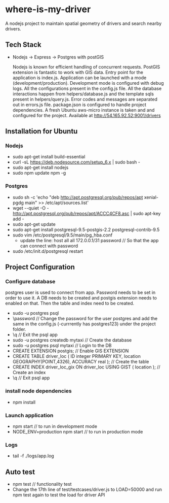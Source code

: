 # where-is-my-driver
A nodejs project to maintain spatial geometry of drivers and search nearby drivers.

## Tech Stack
 - Nodejs -> Express -> Postgres with postGIS

    Nodejs is known for efficient handling of concurrent requests. PostGIS extension is fantastic to work with GIS data. Entry point for the application is index.js. Application can be launched with a mode (development/production). Development mode is configured with debug logs. All the configurations present in the config.js file. All the database interactions happen from helpers/database.js and the template sqls present in helpers/query.js. Error codes and messages are separated out in errors.js file. package.json is configured to handle project dependencies.
    A fresh Ubuntu aws-micro instance is taken and and configured for the project. Available at http://54.165.92.52:9001/drivers

## Installation for Ubuntu

### Nodejs
 - sudo apt-get install build-essential
 - curl -sL https://deb.nodesource.com/setup_6.x | sudo bash -
 - sudo apt-get install nodejs
 - sudo npm update npm -g

### Postgres
 - sudo sh -c 'echo "deb http://apt.postgresql.org/pub/repos/apt xenial-pgdg main" >> /etc/apt/sources.list'
 - wget --quiet -O - http://apt.postgresql.org/pub/repos/apt/ACCC4CF8.asc | sudo apt-key add -
 - sudo apt-get update
 - sudo apt-get install postgresql-9.5-postgis-2.2 postgresql-contrib-9.5
 - sudo vim /etc/postgresql/9.5/main/pg_hba.conf
    - update the line:  host    all     all     172.0.0.1/31   password // So that the app can connect with password
 - sudo /etc/init.d/postgresql restart

## Project Configuration

### Configure database
   postgres user is used to connect from app. Password needs to be set in order to use it. A DB needs to be created and postgis extension needs to enabled on that. Then the table and index need to be created.

 - sudo -u postgres psql
 - \password // Change the password  for the user postgres and add the same in the config.js (-currrently has postgres123) under the project folder.
 - \q // Exit the psql app
 - sudo -u postgres createdb mytaxi // Create the database
 - sudo -u postgres psql mytaxi // Login to the DB
 - CREATE EXTENSION postgis; // Enable GIS EXTENSION
 - CREATE TABLE driver_loc ( ID integer PRIMARY KEY, location GEOGRAPHY(POINT,4326), ACCURACY real ); // Create the table
 - CREATE INDEX driver_loc_gix ON driver_loc USING GIST ( location ); // Create an index
 - \q // Exit psql app

### install node dependencies
 - npm install

### Launch application
 - npm start // to run in development mode
 - NODE_ENV=production npm start // to run in production mode

### Logs
  - tail -f ./logs/app.log

## Auto test
- npm test // functionality test
- Change the 17th line of test/testcases/driver.js to LOAD=50000 and run npm test again to test the load for driver API
